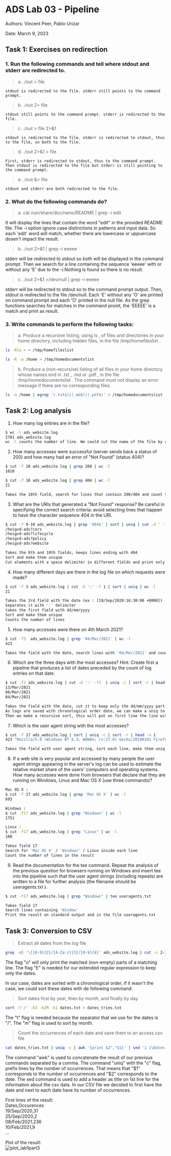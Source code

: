 # ADS Lab 03 - Pipeline

Authors: Vincent Peer, Pablo Urizar

Date: March 9, 2023

## Task 1: Exercises on redirection

### 1. Run the following commands and tell where stdout and stderr are redirected to.  
> a. ./out > file  
```
stdout is redirected to the file. stderr still points to the command prompt.  
```
> b. ./out 2> file   
```
stdout still points to the command prompt. stderr is redirected to the file. 
```  
> c. ./out > file 2>&1   
 ```
stdout is redirected to the file. stderr is redirected to stdout, thus to the file, so both to the file.  
```
> d. ./out 2>&1 > file  
 ```
First, stderr is redirected to stdout, thus to the command prompt. Then stdout is redirected to the file but stderr is still pointing to the command prompt.  
```
> e. ./out &> file  
 ```
stdout and stderr are both redirected to the file.   
```

### 2. What do the following commands do?
> a. cat /usr/share/doc/nano/README | grep -i edit

It will display the lines that contain the word "edit" in the provided README file. The -i option ignore case distinctions in patterns and input data. So each 'edit' word will match, whether there are lowercase or uppuercase dosen't impact the result. 

> b. ./out 2>&1 | grep –i eeeee

stderr will be redirected to stdout so both will be displayed in the command prompt. Then we search for a line containing the sequence 'eeeee' with or without any 'E' due to the -i.Nothing is found so there is no result.

> c. ./out 2>&1 >/dev/null | grep –i eeeee

stderr will be redirected to stdout so to the command prompt output. Then, stdout is redirected to the file /dev/null. Each 'E' without any 'O' are printed on command prompt and each 'O' printed in the null file. As the grep functions searches for matches in the command promt, the 'EEEEE' is a match and print as result.

### 3. Write commands to perform the following tasks:
> a. Produce a recursive listing, using ls , of files and directories in your
home directory, including hidden files, in the file /tmp/homefileslist .
```bash
ls -Rla ~ > /tmp/homefileslist

ls -R -a /home > /tmp/homedocumentslist
```
> b. Produce a (non-recursive) listing of all files in your home directory whose names end in .txt , .md or .pdf , in the file /tmp/homedocumentslist . The command must not display an error message if there are no corresponding files.
```bash
ls -a /home | egrep '(.txt$)|(.md$)|(.pdf$)' > /tmp/homedocumentslist
```

## Task 2: Log analysis

1. How many log entries are in the file?
```bash  
$ wc -l ads_website.log
2781 ads_website.log
wc -l counts the number of line. We could cut the name of the file by adding | cut -c -4
```

2. How many accesses were successful (server sends back a status of 200) and how
many had an error of "Not Found" (status 404)?  
```bash
$ cut -f 10 ads_website.log | grep 200 | wc -l
1610

$ cut -f 10 ads_website.log | grep 404 | wc -l
21

Takes the 10th field, search for lines that contain 200/404 and count them.
```


3. What are the URIs that generated a "Not Found" response? Be careful in
specifying the correct search criteria: avoid selecting lines that happen to
have the character sequence 404 in the URI.  
```bash
$ cut -f 9-10 ads_website.log | grep '404$' | sort | uniq | cut -d ' ' -f 2
/heigvd-ads?cors
/heigvd-ads?lifecycle
/heigvd-ads?policy
/heigvd-ads?website  

Takes the 9th and 10th fields, keeps lines ending with 404
Sort and make them unique
Cut elements with a space delimiter in different fields and print only the 2nd field which is the one with the URI
```

4. How many different days are there in the log file on which requests were made?  
```bash   
$ cut -f 3 ads_website.log | cut -d ':' -f 1 | sort | uniq | wc -l  
21  

Takes the 3rd field with the date (ex : [19/Sep/2020:16:30:00 +0000])
Separates it with ':' delimiter
takes the first field with dd/mm/yyyy
Sort and make them unique
Counts the number of lines
```

5. How many accesses were there on 4th March 2021?  
```bash
$ cut -f3  ads_website.log | grep '04/Mar/2021' | wc -l   
423

Takes the field with the date, search lines with '04/Mar/2021' and counts them
```
6. Which are the three days with the most accesses? Hint: Create first a pipeline
that produces a list of dates preceded by the count of log entries on that
date.
```bash
$ cut -f3 ads_website.log | cut -d ':' -f1  | uniq -c | sort -r | head -n 3 | cut -c 10- 
13/Mar/2021
06/Mar/2021
04/Mar/2021

Takes the field with the date, cut it to keep only the dd/mm/yyyy part.
As logs are saved with chronological order date, we can make a uniq to get each day where a log has been saved. We use uniq -c to add a prefix number to write the number of line it appeared. 
Then we make a recursive sort, this will put on first line the line with the highest number of occurrences. We keep the first three and cut the beginning of lines to keep only the date.
```

7. Which is the user agent string with the most accesses?
```bash
$ cut -f 17 ads_website.log | sort | uniq -c | sort -r | head -n 1
423 "Mozilla/5.0 (Windows NT 6.3; WOW64; rv:27.0) Gecko/20100101 Firefox/27.0"

Takes the field with user agent string, sort each line, make them uniq and counting number of occurences. Then we sort recursively to get on the first line the highest line occurences. We print the first line.
```
8. If a web site is very popular and accessed by many people the user agent
strings appearing in the server's log can be used to estimate the relative
market share of the users' computers and operating systems. How many accesses
were done from browsers that declare that they are running on Windows, Linux
and Mac OS X (use three commands)?
```bash
Mac OS X :
$ cut -f 17 ads_website.log | grep 'Mac OS X' | wc -l
693

Windows :
$ cut -f17 ads_website.log | grep "Windows" | wc -l
1751

Linux :
$ cut -f17 ads_website.log | grep "Linux" | wc -l
180

Takes field 17
Search for 'Mac OS X' / 'Windows' / Linux inside each line
Count the number of lines in the result
```
9. Read the documentation for the tee command. Repeat the analysis of the
previous question for browsers running on Windows and insert tee into the
pipeline such that the user agent strings (including repeats) are written to a
file for further analysis (the filename should be useragents.txt ).
```bash
$ cut -f17 ads_website.log | grep "Windows" | tee useragents.txt

Takes field 17
Search lines containing 'Window'
Print the result on standard output and in the file useragents.txt
```


## Task 3: Conversion to CSV
> Extract all dates from the log file

```bash
grep -oE '\[[0-9]{2}/[A-Za-z]{3}/[0-9]{4}' ads_website.log | cut -c 2-12 > dates.txt
```

The flag "o" will only print the matched (non-empty) parts of a matching line. The flag "E" is needed for our extended regular expression to keep only the dates.

In our case, dates are sorted with a chronological order, if it wasn't the case, we could sort these dates with de following command:
> Sort dates first by year, then by month, and finally by day

```bash
sort -t'/' -k3 -k2M -k1 dates.txt > dates_tries.txt
```

The "t" flag is needed because the separator that we use for the dates is "/". The "m" flag is used to sort by month.

> Count the occurrences of each date and save them to an access.csv file

```bash
cat dates_tries.txt | uniq -c | awk '{print $2","$1}' | sed '1 i\Dates,Occurences' > access.csv
```

The command "awk" is used to concatenate the result of our previous commands separated by a comma. The command "uniq" with the "c" flag, prefix lines by the number of occurrences. That means that "$1" corresponds to the number of occurrences and "$2" corresponds to the date. The sed command is used to add a header as title on 1st line for the information about the csv data. In our CSV file we decided to first have the date and next to each date have its number of occurrences.  

First lines of the result:  
Dates,Occurences  
19/Sep/2020,31  
25/Sep/2020,2  
08/Feb/2021,236  
10/Feb/2021,9  
...  

Plot of the result:  
![plot_lab1part3](plot_lab1part3.png)